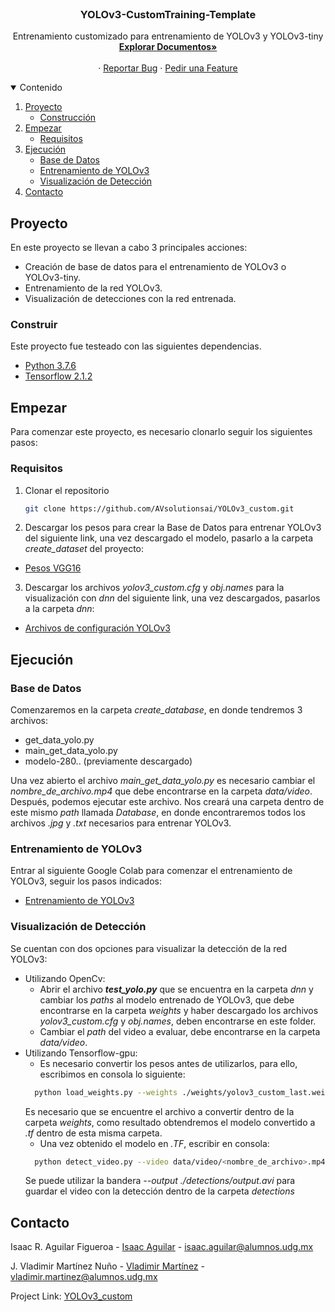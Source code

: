 
<!-- PROJECT SHIELDS -->
<!--
*** I'm using markdown "reference style" links for readability.
*** Reference links are enclosed in brackets [ ] instead of parentheses ( ).
*** See the bottom of this document for the declaration of the reference variables
*** for contributors-url, forks-url, etc. This is an optional, concise syntax you may use.
*** https://www.markdownguide.org/basic-syntax/#reference-style-links

[![Contributors][contributors-shield]][contributors-url]
[![Forks][forks-shield]][forks-url]
[![Stargazers][stars-shield]][stars-url]
[![Issues][issues-shield]][issues-url]
[![MIT License][license-shield]][license-url]
[![LinkedIn][linkedin-shield]][linkedin-url]
-->


<!-- PROJECT LOGO -->
<br />
<p align="center">
  <!--<a href="https://github.com/othneildrew/Best-README-Template">
    <img src="images/logo.png" alt="Logo" width="80" height="80">
  </a>
  -->

  <h3 align="center">YOLOv3-CustomTraining-Template</h3>

  <p align="center">
    Entrenamiento customizado para entrenamiento de YOLOv3 y YOLOv3-tiny
    <br />
    <a href="https://github.com/AVsolutionsai/YOLOv3_custom"><strong>Explorar Documentos»</strong></a>
    <br />
    <br />
    <!--<a href="https://github.com/othneildrew/Best-README-Template">View Demo</a>-->
    ·
    <a href="https://github.com/AVsolutionsai/YOLOv3_custom/issues">Reportar Bug</a>
    ·
    <a href="https://github.com/AVsolutionsai/YOLOv3_custom/issues">Pedir una Feature</a>
  </p>
</p>



<!-- TABLE OF CONTENTS -->
<details open="open">
  <summary>Contenido</summary>
  <ol>
    <li>
      <a href="#Proyecto">Proyecto</a>
      <ul>
        <li><a href="#Construir">Construcción</a></li>
      </ul>
    </li>
    <li>
      <a href="#Empezar">Empezar</a>
      <ul>
        <!--<li><a href="#Pre-requisitos">Pre-requisitos</a></li>-->
        <li><a href="#Requisitos">Requisitos</a></li>
      </ul>
    </li>
    <li>
      <a href="#Ejecución">Ejecución</a>
      <ul>
        <!--<li><a href="#Pre-requisitos">Pre-requisitos</a></li>-->
        <li><a href="#base-de-datos">Base de Datos</a></li>
        <li><a href="#entrenamiento-de-YOLOv3">Entrenamiento de YOLOv3</a></li>
        <li><a href="#Visualización-de-Detección">Visualización de Detección</a></li>
      </ul>
    </li>
    <!--<li><a href="#Ejemplos">Ejemplos</a></li>
    <li><a href="#roadmap">Roadmap</a></li>
    <li><a href="#contributing">Contributing</a></li>
    <li><a href="#license">License</a></li>-->
    <li><a href="#Contacto">Contacto</a></li>
    <!--<li><a href="#Reconocimientos">Reconocimientos</a></li>-->
  </ol>
</details>



<!-- ABOUT THE PROJECT -->
## Proyecto

<!--[![Product Name Screen Shot][product-screenshot]](https://example.com)-->

En este proyecto se llevan a cabo 3 principales acciones:
- Creación de base de datos para el entrenamiento de YOLOv3 o YOLOv3-tiny.
- Entrenamiento de la red YOLOv3.
- Visualización de detecciones con la red entrenada.

### Construir

Este proyecto fue testeado con las siguientes dependencias.
* [Python 3.7.6](https://www.python.org/downloads/release/python-376/)
* [Tensorflow 2.1.2](https://www.tensorflow.org/install/pip?hl=es-419)


<!-- GETTING STARTED -->
## Empezar
Para comenzar este proyecto, es necesario clonarlo seguir los siguientes pasos:

### Requisitos

1. Clonar el repositorio
   ```sh
   git clone https://github.com/AVsolutionsai/YOLOv3_custom.git
   ```
2. Descargar los pesos para crear la Base de Datos para entrenar YOLOv3 del siguiente link, una vez descargado el modelo, pasarlo a la carpeta *create_dataset* del proyecto:
* [Pesos VGG16](https://drive.google.com/drive/folders/1JvGF7UOImLokG-cmV5yiOcz3ZgEqN1px)

3. Descargar los archivos *yolov3_custom.cfg* y *obj.names* para la visualización con *dnn* del siguiente link, una vez descargados, pasarlos a la carpeta *dnn*:
* [Archivos de configuración YOLOv3](https://drive.google.com/drive/u/1/folders/13jZwASuPZuLl_3i4vyrlan-HV0Q9itWp)


<!-- USAGE EXAMPLES -->
## Ejecución
### Base de Datos
Comenzaremos en la carpeta *create_database*, en donde tendremos 3 archivos:
- get_data_yolo.py
- main_get_data_yolo.py
- modelo-280.. (previamente descargado)

Una vez abierto el archivo *main_get_data_yolo.py* es necesario cambiar el *nombre_de_archivo.mp4* que debe encontrarse en la carpeta *data/video*.
Después, podemos ejecutar este archivo.
Nos creará una carpeta dentro de este mismo *path* llamada *Database*, en donde encontraremos todos los archivos *.jpg* y *.txt* necesarios para entrenar YOLOv3.

### Entrenamiento de YOLOv3
Entrar al siguiente Google Colab para comenzar el entrenamiento de YOLOv3, seguir los pasos indicados:
* [Entrenamiento de YOLOv3](https://drive.google.com/file/d/1XNp6KhcoY7-lsk891Slj7wn-J7tLyq3m/view?usp=sharing)

### Visualización de Detección
Se cuentan con dos opciones para visualizar la detección de la red YOLOv3:
- Utilizando OpenCv: 
  - Abrir el archivo ***test_yolo.py*** que se encuentra en la carpeta *dnn* y cambiar los *paths* al modelo entrenado de YOLOv3, que debe encontrarse en la carpeta *weights* 
  y haber descargado los archivos *yolov3_custom.cfg* y *obj.names*, deben encontrarse en este folder.
  - Cambiar el *path* del video a evaluar, debe encontrarse en la carpeta *data/video*.
 - Utilizando Tensorflow-gpu:
    - Es necesario convertir los pesos antes de utilizarlos, para ello, escribimos en consola lo siguiente:
    ```sh
      python load_weights.py --weights ./weights/yolov3_custom_last.weights --output ./weights/yolov3.tf
    ```
    Es necesario que se encuentre el archivo a convertir dentro de la carpeta *weights*, como resultado obtendremos el modelo convertido a *.tf* dentro de esta misma carpeta.
    - Una vez obtenido el modelo en *.TF*, escribir en consola:
    ```sh
      python detect_video.py --video data/video/<nombre_de_archivo>.mp4 --weights ./weights/yolov3.tf
    ```
    Se puede utilizar la bandera *--output ./detections/output.avi* para guardar el video con la detección dentro de la carpeta *detections*

<!--
_For more examples, please refer to the [Documentation](https://example.com)_
-->


<!-- ROADMAP 
## Roadmap

See the [open issues](https://github.com/othneildrew/Best-README-Template/issues) for a list of proposed features (and known issues).
-->


<!-- CONTRIBUTING 
## Contributing

Contributions are what make the open source community such an amazing place to be learn, inspire, and create. Any contributions you make are **greatly appreciated**.

1. Fork the Project
2. Create your Feature Branch (`git checkout -b feature/AmazingFeature`)
3. Commit your Changes (`git commit -m 'Add some AmazingFeature'`)
4. Push to the Branch (`git push origin feature/AmazingFeature`)
5. Open a Pull Request
-->


<!-- LICENSE 
## License

Distributed under the MIT License. See `LICENSE` for more information.-->



<!-- CONTACT -->
## Contacto

Isaac R. Aguilar Figueroa - [Isaac Aguilar](https://www.linkedin.com/in/isaac-rene-aguilar-figueroa-b5b2438b/) - isaac.aguilar@alumnos.udg.mx

J. Vladimir Martínez Nuño - [Vladimir Martínez](www.linkedin.com/in/vladimir-martinez-nuno) - vladimir.martinez@alumnos.udg.mx

Project Link: [YOLOv3_custom](https://github.com/AVsolutionsai/YOLOv3_custom)



<!-- ACKNOWLEDGEMENTS 
## Acknowledgements
* [GitHub Emoji Cheat Sheet](https://www.webpagefx.com/tools/emoji-cheat-sheet)
* [Img Shields](https://shields.io)
* [Choose an Open Source License](https://choosealicense.com)
* [GitHub Pages](https://pages.github.com)
* [Animate.css](https://daneden.github.io/animate.css)
* [Loaders.css](https://connoratherton.com/loaders)
* [Slick Carousel](https://kenwheeler.github.io/slick)
* [Smooth Scroll](https://github.com/cferdinandi/smooth-scroll)
* [Sticky Kit](http://leafo.net/sticky-kit)
* [JVectorMap](http://jvectormap.com)
* [Font Awesome](https://fontawesome.com)-->





<!-- MARKDOWN LINKS & IMAGES -->
<!-- https://www.markdownguide.org/basic-syntax/#reference-style-links -->
<!--
[contributors-shield]: https://img.shields.io/github/contributors/othneildrew/Best-README-Template.svg?style=for-the-badge
[contributors-url]: https://github.com/othneildrew/Best-README-Template/graphs/contributors
[forks-shield]: https://img.shields.io/github/forks/othneildrew/Best-README-Template.svg?style=for-the-badge
[forks-url]: https://github.com/othneildrew/Best-README-Template/network/members
[stars-shield]: https://img.shields.io/github/stars/othneildrew/Best-README-Template.svg?style=for-the-badge
[stars-url]: https://github.com/othneildrew/Best-README-Template/stargazers
[issues-shield]: https://img.shields.io/github/issues/othneildrew/Best-README-Template.svg?style=for-the-badge
[issues-url]: https://github.com/othneildrew/Best-README-Template/issues
[license-shield]: https://img.shields.io/github/license/othneildrew/Best-README-Template.svg?style=for-the-badge
[license-url]: https://github.com/othneildrew/Best-README-Template/blob/master/LICENSE.txt
[linkedin-shield]: https://img.shields.io/badge/-LinkedIn-black.svg?style=for-the-badge&logo=linkedin&colorB=555
[linkedin-url]: https://linkedin.com/in/othneildrew
[product-screenshot]: images/screenshot.png -->
